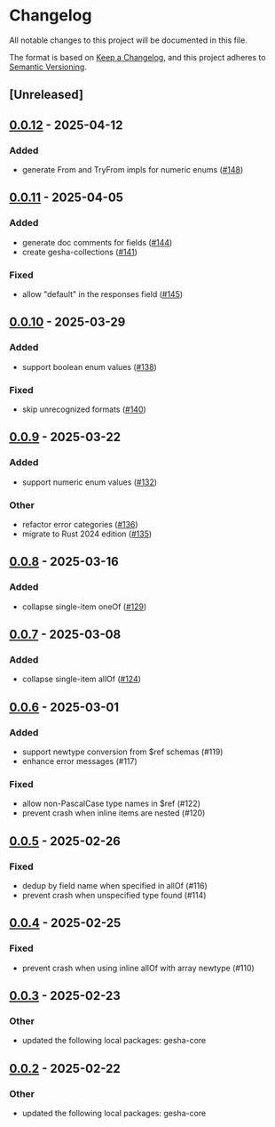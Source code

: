 # Changelog

All notable changes to this project will be documented in this file.

The format is based on [Keep a Changelog](https://keepachangelog.com/en/1.0.0/),
and this project adheres to [Semantic Versioning](https://semver.org/spec/v2.0.0.html).

## [Unreleased]

## [0.0.12](https://github.com/x7c1/gesha/compare/gesha-rust-shapes-v0.0.11...gesha-rust-shapes-v0.0.12) - 2025-04-12

### Added

- generate From and TryFrom impls for numeric enums ([#148](https://github.com/x7c1/gesha/pull/148))

## [0.0.11](https://github.com/x7c1/gesha/compare/gesha-rust-shapes-v0.0.10...gesha-rust-shapes-v0.0.11) - 2025-04-05

### Added

- generate doc comments for fields ([#144](https://github.com/x7c1/gesha/pull/144))
- create gesha-collections ([#141](https://github.com/x7c1/gesha/pull/141))

### Fixed

- allow "default" in the responses field ([#145](https://github.com/x7c1/gesha/pull/145))

## [0.0.10](https://github.com/x7c1/gesha/compare/gesha-rust-shapes-v0.0.9...gesha-rust-shapes-v0.0.10) - 2025-03-29

### Added

- support boolean enum values ([#138](https://github.com/x7c1/gesha/pull/138))

### Fixed

- skip unrecognized formats ([#140](https://github.com/x7c1/gesha/pull/140))

## [0.0.9](https://github.com/x7c1/gesha/compare/gesha-rust-shapes-v0.0.8...gesha-rust-shapes-v0.0.9) - 2025-03-22

### Added

- support numeric enum values ([#132](https://github.com/x7c1/gesha/pull/132))

### Other

- refactor error categories ([#136](https://github.com/x7c1/gesha/pull/136))
- migrate to Rust 2024 edition ([#135](https://github.com/x7c1/gesha/pull/135))

## [0.0.8](https://github.com/x7c1/gesha/compare/gesha-rust-shapes-v0.0.7...gesha-rust-shapes-v0.0.8) - 2025-03-16

### Added

- collapse single-item oneOf ([#129](https://github.com/x7c1/gesha/pull/129))

## [0.0.7](https://github.com/x7c1/gesha/compare/gesha-rust-shapes-v0.0.6...gesha-rust-shapes-v0.0.7) - 2025-03-08

### Added

- collapse single-item allOf ([#124](https://github.com/x7c1/gesha/pull/124))

## [0.0.6](https://github.com/x7c1/gesha/compare/gesha-rust-shapes-v0.0.5...gesha-rust-shapes-v0.0.6) - 2025-03-01

### Added

- support newtype conversion from $ref schemas (#119)
- enhance error messages (#117)

### Fixed

- allow non-PascalCase type names in $ref (#122)
- prevent crash when inline items are nested (#120)

## [0.0.5](https://github.com/x7c1/gesha/compare/gesha-rust-shapes-v0.0.4...gesha-rust-shapes-v0.0.5) - 2025-02-26

### Fixed

- dedup by field name when specified in allOf (#116)
- prevent crash when unspecified type found (#114)

## [0.0.4](https://github.com/x7c1/gesha/compare/gesha-rust-shapes-v0.0.3...gesha-rust-shapes-v0.0.4) - 2025-02-25

### Fixed

- prevent crash when using inline allOf with array newtype (#110)

## [0.0.3](https://github.com/x7c1/gesha/compare/gesha-rust-shapes-v0.0.2...gesha-rust-shapes-v0.0.3) - 2025-02-23

### Other

- updated the following local packages: gesha-core

## [0.0.2](https://github.com/x7c1/gesha/compare/gesha-rust-shapes-v0.0.1...gesha-rust-shapes-v0.0.2) - 2025-02-22

### Other

- updated the following local packages: gesha-core
